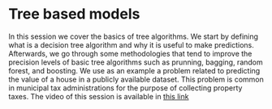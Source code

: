 # Tree based models

In this session we cover the basics of tree algorithms. We start by defining what is a decision tree algorithm and why it is useful to make predictions. Afterwards, we go through some methodologies that tend to improve the precision levels of basic tree algorithms such as prunning, bagging, random forest, and boosting. We use as an example a problem related to predicting the value of a house in a publicly available dataset. This problem is common in municipal tax administrations for the purpose of collecting property taxes. 
The video of this session is available in [this link](https://idbg.sharepoint.com/portals/hub/_layouts/15/PointPublishing.aspx?app=video&p=p&chid=ae4c993c-8ae3-4938-9ec4-8365a37adf77&vid=89b94f6e-dd2b-43af-95d0-ef04223715c6)  